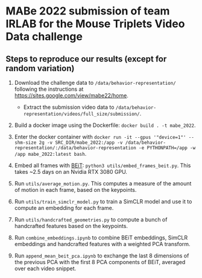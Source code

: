 # MABe 2022 submission of team IRLAB for the Mouse Triplets Video Data challenge

## Steps to reproduce our results (except for random variation)
1. Download the challenge data to `/data/behavior-representation/` following the instructions at https://sites.google.com/view/mabe22/home.
    * Extract the submission video data to `/data/behavior-representation/videos/full_size/submission/`.

2. Build a docker image using the Dockerfile: `docker build . -t mabe_2022`.
3. Enter the docker container with `docker run -it --gpus '"device=1"' --shm-size 2g -v SRC_DIR/mabe_2022:/app -v /data/behavior-representation/:/data/behavior-representation -e PYTHONPATH=/app -w /app mabe_2022:latest bash`.
4. Embed all frames with [BEiT](https://huggingface.co/microsoft/beit-large-patch16-512): `python3 utils/embed_frames_beit.py`. This takes ~2.5 days on an Nvidia RTX 3080 GPU.
5. Run `utils/average_motion.py`. This computes a measure of the amount of motion in each frame, based on the keypoints.
6. Run `utils/train_simclr_model.py` to train a SimCLR model and use it to compute an embedding for each frame.
7. Run `utils/handcrafted_geometries.py` to compute a bunch of handcrafted features based on the keypoints.
8. Run `combine_embeddings.ipynb` to combine BEiT embeddings, SimCLR embeddings and handcrafted features with a weighted PCA transform.
9. Run `append_mean_beit_pca.ipynb` to exchange the last 8 dimensions of the previous PCA with the first 8 PCA components of BEiT, averaged over each video snippet.